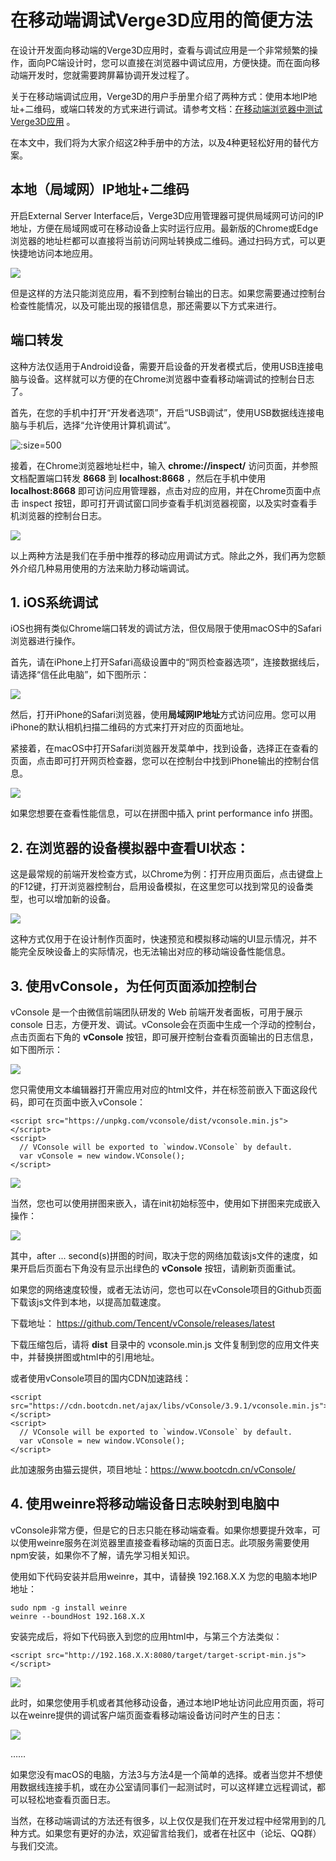 # 在移动端调试Verge3D应用的简便方法

在设计开发面向移动端的Verge3D应用时，查看与调试应用是一个非常频繁的操作，面向PC端设计时，您可以直接在浏览器中调试应用，方便快捷。而在面向移动端开发时，您就需要跨屏幕协调开发过程了。

关于在移动端调试应用，Verge3D的用户手册里介绍了两种方式：使用本地IP地址+二维码，或端口转发的方式来进行调试。请参考文档：[在移动端浏览器中测试Verge3D应用](https://www.soft8soft.com/docs/manual/zh/introduction/Testing-Mobile-Browsers.html) 。

在本文中，我们将为大家介绍这2种手册中的方法，以及4种更轻松好用的替代方案。

## 本地（局域网）IP地址+二维码

开启External Server Interface后，Verge3D应用管理器可提供局域网可访问的IP地址，方便在局域网或可在移动设备上实时运行应用。最新版的Chrome或Edge浏览器的地址栏都可以直接将当前访问网址转换成二维码。通过扫码方式，可以更快捷地访问本地应用。

![](https://cdn.funjoy.tech/web/blog/mobile_debug/localaddress_qrcode.jpg)

但是这样的方法只能浏览应用，看不到控制台输出的日志。如果您需要通过控制台检查性能情况，以及可能出现的报错信息，那还需要以下方式来进行。

## 端口转发

这种方法仅适用于Android设备，需要开启设备的开发者模式后，使用USB连接电脑与设备。这样就可以方便的在Chrome浏览器中查看移动端调试的控制台日志了。

首先，在您的手机中打开“开发者选项”，开启“USB调试”，使用USB数据线连接电脑与手机后，选择“允许使用计算机调试”。

![](https://cdn.funjoy.tech/web/blog/mobile_debug/Android_developer_mode.jpg ':size=500')

接着，在Chrome浏览器地址栏中，输入 **chrome://inspect/** 访问页面，并参照文档配置端口转发 **8668** 到 **localhost:8668** ，然后在手机中使用 **localhost:8668** 即可访问应用管理器，点击对应的应用，并在Chrome页面中点击 inspect 按钮，即可打开调试窗口同步查看手机浏览器视窗，以及实时查看手机浏览器的控制台日志。

![](https://cdn.funjoy.tech/web/blog/mobile_debug/Chrome_inspect.jpg)

以上两种方法是我们在手册中推荐的移动应用调试方式。除此之外，我们再为您额外介绍几种易用使用的方法来助力移动端调试。

## 1. iOS系统调试

iOS也拥有类似Chrome端口转发的调试方法，但仅局限于使用macOS中的Safari浏览器进行操作。

首先，请在iPhone上打开Safari高级设置中的“网页检查器选项”，连接数据线后，请选择“信任此电脑”，如下图所示：

![](https://cdn.funjoy.tech/web/blog/mobile_debug/iOS_Develop.jpg)

然后，打开iPhone的Safari浏览器，使用**局域网IP地址**方式访问应用。您可以用iPhone的默认相机扫描二维码的方式来打开对应的页面地址。

紧接着，在macOS中打开Safari浏览器开发菜单中，找到设备，选择正在查看的页面，点击即可打开网页检查器，您可以在控制台中找到iPhone输出的控制台信息。

![](https://cdn.funjoy.tech/web/blog/mobile_debug/macOS_Safari.jpg)

如果您想要在查看性能信息，可以在拼图中插入 print performance info 拼图。

## 2. 在浏览器的设备模拟器中查看UI状态：

这是最常规的前端开发检查方式，以Chrome为例：打开应用页面后，点击键盘上的F12键，打开浏览器控制台，启用设备模拟，在这里您可以找到常见的设备类型，也可以增加新的设备。

![](https://cdn.funjoy.tech/web/blog/mobile_debug/chrome_console.jpg)

这种方式仅用于在设计制作页面时，快速预览和模拟移动端的UI显示情况，并不能完全反映设备上的实际情况，也无法输出对应的移动端设备性能信息。

## 3. 使用vConsole，为任何页面添加控制台

vConsole 是一个由微信前端团队研发的 Web 前端开发者面板，可用于展示 console 日志，方便开发、调试。vConsole会在页面中生成一个浮动的控制台，点击页面右下角的  **vConsole**  按钮，即可展开控制台查看页面输出的日志信息，如下图所示：

![](https://cdn.funjoy.tech/web/blog/mobile_debug/vConsole_mobile.jpg)

您只需使用文本编辑器打开需应用对应的html文件，并在</body>标签前嵌入下面这段代码，即可在页面中嵌入vConsole：

```
<script src="https://unpkg.com/vconsole/dist/vconsole.min.js"></script>
<script>
  // VConsole will be exported to `window.VConsole` by default.
  var vConsole = new window.VConsole();
</script>
```

![](https://cdn.funjoy.tech/web/blog/mobile_debug/vConsole_html.jpg)

当然，您也可以使用拼图来嵌入，请在init初始标签中，使用如下拼图来完成嵌入操作：

![](https://cdn.funjoy.tech/web/blog/mobile_debug/vConsole_puzzles.jpg)

其中，after ... second(s)拼图的时间，取决于您的网络加载该js文件的速度，如果开启后页面右下角没有显示出绿色的  **vConsole**  按钮，请刷新页面重试。

如果您的网络速度较慢，或者无法访问，您也可以在vConsole项目的Github页面下载该js文件到本地，以提高加载速度。

下载地址： https://github.com/Tencent/vConsole/releases/latest

下载压缩包后，请将 **dist** 目录中的 vconsole.min.js 文件复制到您的应用文件夹中，并替换拼图或html中的引用地址。

或者使用vConsole项目的国内CDN加速路线：

```
<script src="https://cdn.bootcdn.net/ajax/libs/vConsole/3.9.1/vconsole.min.js"></script>
<script>
  // VConsole will be exported to `window.VConsole` by default.
  var vConsole = new window.VConsole();
</script>
```

此加速服务由猫云提供，项目地址：https://www.bootcdn.cn/vConsole/


## 4. 使用weinre将移动端设备日志映射到电脑中

vConsole非常方便，但是它的日志只能在移动端查看。如果你想要提升效率，可以使用weinre服务在浏览器里直接查看移动端的页面日志。此项服务需要使用npm安装，如果你不了解，请先学习相关知识。

使用如下代码安装并启用weinre，其中，请替换 192.168.X.X 为您的电脑本地IP地址：

```
sudo npm -g install weinre
weinre --boundHost 192.168.X.X
```

安装完成后，将如下代码嵌入到您的应用html中，与第三个方法类似：

```
<script src="http://192.168.X.X:8080/target/target-script-min.js"></script>
```

![](https://cdn.funjoy.tech/web/blog/mobile_debug/weinre_install.jpg)

此时，如果您使用手机或者其他移动设备，通过本地IP地址访问此应用页面，将可以在weinre提供的调试客户端页面查看移动端设备访问时产生的日志：

![](https://cdn.funjoy.tech/web/blog/mobile_debug/weinre_use.jpg)

…… 

如果您没有macOS的电脑，方法3与方法4是一个简单的选择。或者当您并不想使用数据线连接手机，或在办公室请同事们一起测试时，可以这样建立远程调试，都可以轻松地查看页面日志。

当然，在移动端调试的方法还有很多，以上仅仅是我们在开发过程中经常用到的几种方式。如果您有更好的办法，欢迎留言给我们，或者在社区中（论坛、QQ群）与我们交流。
